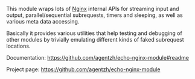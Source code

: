 <!---
    @title         Echo Nginx Module
    @creator       Yichun Zhang
    @created       2011-06-21 08:24 GMT
    @modifier      YichunZhang
    @modified      2013-10-17 23:33 GMT
    @changes       5
--->

This module wraps lots of [Nginx](nginx/) internal APIs for streaming input and output, parallel/sequential subrequests, timers and sleeping, as well as various meta data accessing.

Basically it provides various utilities that help testing and debugging of other modules by trivially emulating different kinds of faked subrequest locations.

Documentation: https://github.com/agentzh/echo-nginx-module#readme

Project page: https://github.com/agentzh/echo-nginx-module
